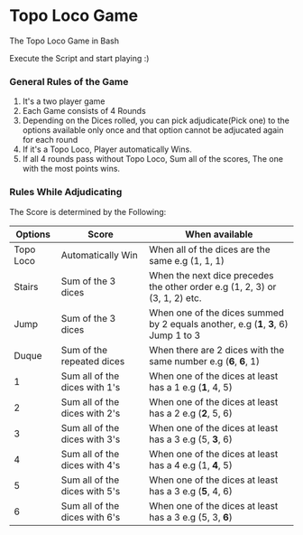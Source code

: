 # Topo Loco Game
The Topo Loco Game in Bash

Execute the Script and start playing :)

### General Rules of the Game
1. It's a two player game
2. Each Game consists of 4 Rounds
3. Depending on the Dices rolled, you can pick adjudicate(Pick one) to the options available only once and that option cannot be adjucated again for each round
4. If it's a Topo Loco, Player automatically Wins.
5. If all 4 rounds pass without Topo Loco, Sum all of the scores, The one with the most points wins.

### Rules While Adjudicating
The Score is determined by the Following:

| Options | Score | When available |
| ------- | ----- | -------------- |
| Topo Loco | Automatically Win | When all of the dices are the same e.g (1, 1, 1)
| Stairs  | Sum of the 3 dices     | When the next dice precedes the other order e.g (1, 2, 3) or (3, 1, 2) etc. |
| Jump    | Sum of the 3 dices     | When one of the dices summed by 2 equals another, e.g (**1**, **3**, 6) Jump 1 to 3 |
| Duque   | Sum of the repeated dices | When there are 2 dices with the same number e.g (**6**, **6**, 1) |
| 1       | Sum all of the dices with 1's | When one of the dices at least has a 1 e.g (**1**, 4, 5) |
| 2       | Sum all of the dices with 2's | When one of the dices at least has a 2 e.g (**2**, 5, 6) |
| 3       | Sum all of the dices with 3's | When one of the dices at least has a 3 e.g (5, **3**, 6) |
| 4       | Sum all of the dices with 4's | When one of the dices at least has a 4 e.g (1, **4**, 5) |
| 5       | Sum all of the dices with 5's | When one of the dices at least has a 3 e.g (**5**, 4, 6) |
| 6       | Sum all of the dices with 6's | When one of the dices at least has a 3 e.g (5, 3, **6**) |



 
